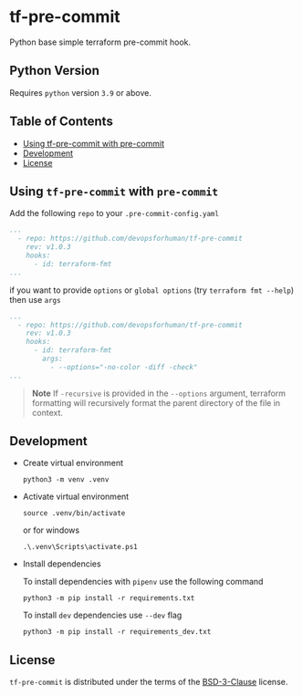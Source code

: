 # tf-pre-commit

Python base simple terraform pre-commit hook.

## Python Version

Requires `python` version `3.9` or above.

## Table of Contents

- [Using tf-pre-commit with pre-commit](#using-tf-pre-commit-with-pre-commit)
- [Development](#development)
- [License](#license)

## Using `tf-pre-commit` with `pre-commit`

Add the following `repo` to your `.pre-commit-config.yaml`

```yaml
...
  - repo: https://github.com/devopsforhuman/tf-pre-commit
    rev: v1.0.3
    hooks:
      - id: terraform-fmt
...
```
if you want to provide `options` or `global options` (try `terraform fmt --help`) then use `args`

```yaml
...
  - repo: https://github.com/devopsforhuman/tf-pre-commit
    rev: v1.0.3
    hooks:
      - id: terraform-fmt
        args:
          - --options="-no-color -diff -check"
...
```

> **Note**
> If `-recursive` is provided in the `--options` argument, terraform formatting will recursively format the parent
> directory of the file in context.

## Development

- Create virtual environment

  ```shell
  python3 -m venv .venv
  ```

- Activate virtual environment

  ```shell
  source .venv/bin/activate
  ```

  or for windows

  ```shell
  .\.venv\Scripts\activate.ps1
  ```

- Install dependencies

  To install dependencies with `pipenv` use the following command

  ```shell
  python3 -m pip install -r requirements.txt
  ```

  To install `dev` dependencies use `--dev` flag

  ```shell
  python3 -m pip install -r requirements_dev.txt
  ```

## License

`tf-pre-commit` is distributed under the terms of the [BSD-3-Clause](https://spdx.org/licenses/BSD-3-Clause.html) license.
